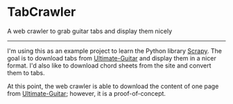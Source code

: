 # TabCrawler
A web crawler to grab guitar tabs and display them nicely

---

I'm using this as an example project to learn the Python library [Scrapy](http://scrapy.org/).
The goal is to download tabs from [Ultimate-Guitar](http://www.ultimate-guitar.com/) and display them in a nicer format. I'd also like to download chord sheets from the site and convert them to tabs. 

At this point, the web crawler is able to download the content of one page from [Ultimate-Guitar](http://www.ultimate-guitar.com/); however, it is a proof-of-concept.
